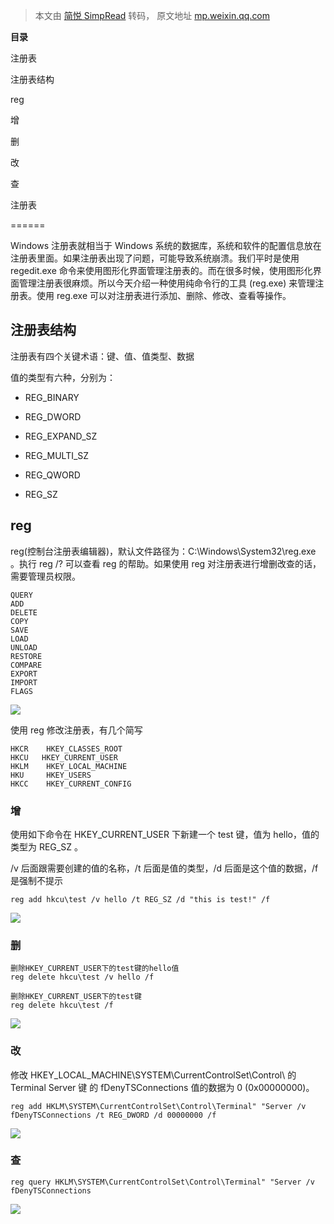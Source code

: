 > 本文由 [简悦 SimpRead](http://ksria.com/simpread/) 转码， 原文地址 [mp.weixin.qq.com](https://mp.weixin.qq.com/s/duYwm3VtlCmyO7UcDTiGUg)

**目录**

注册表

注册表结构

reg

增 

删

改

查

注册表  

======

Windows 注册表就相当于 Windows 系统的数据库，系统和软件的配置信息放在注册表里面。如果注册表出现了问题，可能导致系统崩溃。我们平时是使用 regedit.exe 命令来使用图形化界面管理注册表的。而在很多时候，使用图形化界面管理注册表很麻烦。所以今天介绍一种使用纯命令行的工具 (reg.exe) 来管理注册表。使用 reg.exe 可以对注册表进行添加、删除、修改、查看等操作。

注册表结构
-----

注册表有四个关键术语：键、值、值类型、数据

值的类型有六种，分别为：

*   REG_BINARY
    
*   REG_DWORD
    
*   REG_EXPAND_SZ
    
*   REG_MULTI_SZ
    
*   REG_QWORD
    
*   REG_SZ
    

reg
---

reg(控制台注册表编辑器)，默认文件路径为：C:\Windows\System32\reg.exe 。执行 reg /? 可以查看 reg 的帮助。如果使用 reg 对注册表进行增删改查的话，需要管理员权限。

```
QUERY
ADD
DELETE
COPY
SAVE
LOAD
UNLOAD
RESTORE
COMPARE
EXPORT
IMPORT
FLAGS
```

![](https://mmbiz.qpic.cn/mmbiz_png/rSyd2cclv2f5Z4QSvmgu0bHZ9vZWUyEIAGiabiaMiaVibFJ4EficBErTiciapVdc82pd661a3GWzeE3E9T2E38Ga47yqw/640?wx_fmt=png)

使用 reg 修改注册表，有几个简写

```
HKCR    HKEY_CLASSES_ROOT
HKCU   HKEY_CURRENT_USER
HKLM    HKEY_LOCAL_MACHINE 
HKU     HKEY_USERS
HKCC    HKEY_CURRENT_CONFIG
```

### 增

使用如下命令在 HKEY_CURRENT_USER 下新建一个 test 键，值为 hello，值的类型为 REG_SZ 。

/v 后面跟需要创建的值的名称，/t 后面是值的类型，/d 后面是这个值的数据，/f 是强制不提示

```
reg add hkcu\test /v hello /t REG_SZ /d "this is test!" /f
```

![](https://mmbiz.qpic.cn/mmbiz_png/rSyd2cclv2f5Z4QSvmgu0bHZ9vZWUyEIu5KqibjM2YY8SyMkA7BrzibfMXGzJBv36B04OW2F5gic8CjrKoaunVODg/640?wx_fmt=png)

### 删

```
删除HKEY_CURRENT_USER下的test键的hello值
reg delete hkcu\test /v hello /f

删除HKEY_CURRENT_USER下的test键
reg delete hkcu\test /f
```

![](https://mmbiz.qpic.cn/mmbiz_png/rSyd2cclv2f5Z4QSvmgu0bHZ9vZWUyEIyyQkvBeicHXZbhrz26ksA2mOAMudkkSiaHuJD7fU3j4lAd0BSjJCZQuA/640?wx_fmt=png)

### 改

修改 HKEY_LOCAL_MACHINE\SYSTEM\CurrentControlSet\Control\ 的 Terminal Server 键 的 fDenyTSConnections 值的数据为 0 (0x00000000)。

```
reg add HKLM\SYSTEM\CurrentControlSet\Control\Terminal" "Server /v fDenyTSConnections /t REG_DWORD /d 00000000 /f
```

![](https://mmbiz.qpic.cn/mmbiz_png/rSyd2cclv2f5Z4QSvmgu0bHZ9vZWUyEI7A7QWKezDJEg6awG6CHPQicYNqVsHrI8Ivd8IhwQjgtQgQOr3WXr1Ww/640?wx_fmt=png)

### 查

```
reg query HKLM\SYSTEM\CurrentControlSet\Control\Terminal" "Server /v fDenyTSConnections
```

![](https://mmbiz.qpic.cn/mmbiz_png/rSyd2cclv2f5Z4QSvmgu0bHZ9vZWUyEII2zChD4BWsmFGXtnOAvyxcHvWJiaaHI89aMRUCb4IMp8Va4gkKdriaTg/640?wx_fmt=png)